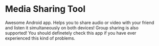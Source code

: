 # Media Sharing Tool

Awesome Android app. Helps you to share audio or video with your friend and listen it simultaneously on both devices!
Group sharing is also supported! You should definetely check this app if you have ever experienced this kind of problems.
